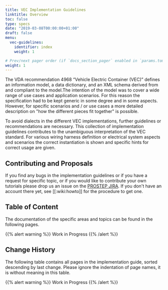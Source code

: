 ```yaml
---
title: VEC Implementation Guidelines
linktitle: Overview
toc: false
type: specs
date: "2019-03-08T00:00:00+01:00"
draft: false
menu:
  vec-guidelines:
    identifier: index    
    weight: 1 

# Prev/next pager order (if `docs_section_pager` enabled in `params.toml`)
weight: 1
---
```

The VDA recommendation 4968 “Vehicle Electric Container (VEC)” defines an information model, a data dictionary, and an XML schema derived from and compliant to the model.The intention of the model was to cover a wide range of use cases and application scenarios. For this reason the specification had to be kept generic in some degree and in some aspects. However, for specific scenarios and / or use cases a more detailed description on "how the different pieces fit together" is possible. 
<!--more--> 

To avoid dialects in the different VEC implementations, further guidelines or recommendations are necessary. This collection of implementation guidelines contributes to the unambiguous interpretation of the VEC standard. For various wiring harness definition or electrical system aspects and scenarios the correct instantiation is shown and specific hints for correct usage are given.

## Contributing and Proposals 
If you find any bugs in the implementation guidelines or if you have a request for specific topic, or if you would like to contribute your own tutorials please drop us an issue on the [PROSTEP JIRA](https://track.prostep.com/projects/KBLFRM/). If you don't have an account there yet, see [[:wiki:howto]] for the procedure to get one.

## Table of Content
The documentation of the specific areas and topics can be found in the following pages.

{{% alert warning %}}
Work in Progress
{{% /alert %}}

## Change History
The following table contains all pages in the implementation guide, sorted descending by last change. Please ignore the indentation of page names, it is without meaning in this table.

{{% alert warning %}}
Work in Progress
{{% /alert %}}



